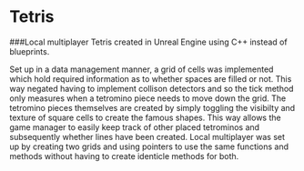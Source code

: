 # Tetris

###Local multiplayer Tetris created in Unreal Engine using C++ instead of blueprints.

Set up in a data management manner, a grid of cells was implemented which hold required information as to whether spaces are filled or not. This way negated having to implement collison detectors and so the tick method only measures when a tetromino piece needs to move down the grid. The tetromino pieces themselves are created by simply toggling the visibilty and texture of square cells to create the famous shapes. This way allows the game manager to easily keep track of other placed tetrominos and subsequently whether lines have been created. Local multiplayer was set up by creating two grids and using pointers to use the same functions and methods without having to create identicle methods for both.
